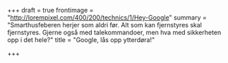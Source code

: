 +++
draft = true
frontimage = "http://lorempixel.com/400/200/technics/1/Hey-Google"
summary = "Smarthusfeberen herjer som aldri før. Alt som kan fjernstyres skal fjernstyres. Gjerne også med talekommandoer, men hva med sikkerheten opp i det hele?"
title = "Google, lås opp ytterdøra!"

+++
